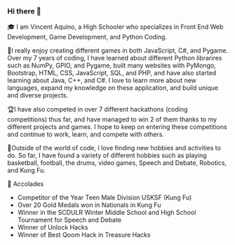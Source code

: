 ### Hi there 👋

<!--
**Mudslap/Mudslap** is a ✨ _special_ ✨ repository because its `README.md` (this file) appears on your GitHub profile.

Here are some ideas to get you started:

- 🔭 I’m currently working on ...
- 🌱 I’m currently learning ...
- 👯 I’m looking to collaborate on ...
- 🤔 I’m looking for help with ...
- 💬 Ask me about ...
- 📫 How to reach me: ...
- 😄 Pronouns: ...
- ⚡ Fun fact: ...
-->

🎓 I am Vincent Aquino, a High Schooler who specializes in Front End Web Development, Game Development, and Python Coding. 

📃I really enjoy creating different games in both JavaScript, C#, and Pygame. Over my 7 years of coding, I have learned about different Python librarires such as NumPy, GPIO, and Pygame, built many websites with PyMongo, Bootstrap, HTML, CSS, JavaScript, SQL, and PHP, and have also started learning about Java, C++, and C#. I love to learn more about new languages, expand my knowledge on these application, and build unique and diverse projects.

🏆I have also competed in over 7 different hackathons (coding competitions) thus far, and have managed to win 2 of them thanks to my different projects and games. I hope to keep on entering these competitions and continue to work, learn, and compete with others. 

🥁Outside of the world of code, I love finding new hobbies and activities to do. So far, I have found a variety of different hobbies such as playing basketball, football, the drums, video games, Speech and Debate, Robotics, and Kung Fu.

🏅 Accolades
- Competitor of the Year Teen Male Division USKSF (Kung Fu)
- Over 20 Gold Medals won in Nationals in Kung Fu
- Winner in the SCDULR Winter Middle School and High School Tournament for Speech and Debate
- Winner of Unlock Hacks
- Winner of Best Qoom Hack in Treasure Hacks
